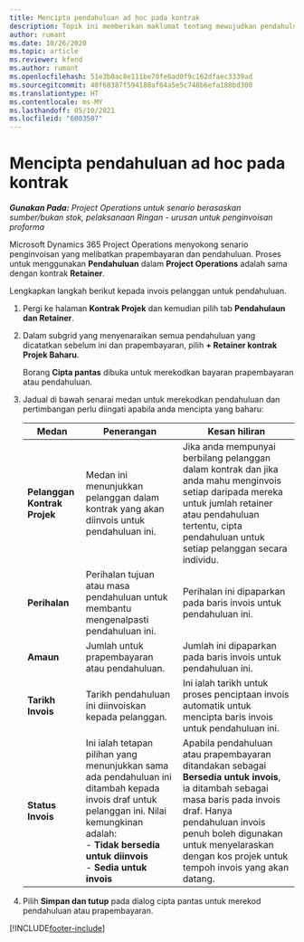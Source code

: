 ```yaml
---
title: Mencipta pendahuluan ad hoc pada kontrak
description: Topik ini memberikan maklumat tentang mewujudkan pendahuluan pada kontrak yang diperlukan.
author: rumant
ms.date: 10/26/2020
ms.topic: article
ms.reviewer: kfend
ms.author: rumant
ms.openlocfilehash: 51e3b0ac8e111be70fe6ad0f9c162dfaec3339ad
ms.sourcegitcommit: 40f68387f594180af64a5e5c748b6efa188bd300
ms.translationtype: HT
ms.contentlocale: ms-MY
ms.lasthandoff: 05/10/2021
ms.locfileid: "6003507"
---
```

# <a name="creating-an-ad-hoc-advance-on-a-contract"></a>Mencipta pendahuluan ad hoc pada kontrak

_**Gunakan Pada:** Project Operations untuk senario berasaskan sumber/bukan stok, pelaksanaan Ringan - urusan untuk penginvoisan proforma_

Microsoft Dynamics 365 Project Operations menyokong senario penginvoisan yang melibatkan prapembayaran dan pendahuluan. Proses untuk menggunakan **Pendahuluan** dalam **Project Operations** adalah sama dengan kontrak **Retainer**. 

Lengkapkan langkah berikut kepada invois pelanggan untuk pendahuluan.

1. Pergi ke halaman **Kontrak Projek** dan kemudian pilih tab **Pendahulaun dan Retainer**.
2. Dalam subgrid yang menyenaraikan semua pendahuluan yang dicatatkan sebelum ini dan prapembayaran, pilih **+ Retainer kontrak Projek Baharu**. 

    Borang **Cipta pantas** dibuka untuk merekodkan bayaran prapembayaran atau pendahuluan.
    
3. Jadual di bawah senarai medan untuk merekodkan pendahuluan dan pertimbangan perlu diingati apabila anda mencipta yang baharu:

    | Medan | Penerangan  | Kesan hiliran |
    | --- | --- | --- |
    | **Pelanggan Kontrak Projek** | Medan ini menunjukkan pelanggan dalam kontrak yang akan diinvois untuk pendahuluan ini. | Jika anda mempunyai berbilang pelanggan dalam kontrak dan jika anda mahu menginvois setiap daripada mereka untuk jumlah retainer atau pendahuluan tertentu, cipta pendahuluan untuk setiap pelanggan secara individu. |
    | **Perihalan** | Perihalan tujuan atau masa pendahuluan untuk membantu mengenalpasti pendahuluan ini. | Perihalan ini dipaparkan pada baris invois untuk pendahuluan ini. |
    | **Amaun** | Jumlah untuk prapembayaran atau pendahuluan. | Jumlah ini dipaparkan pada baris invois untuk pendahuluan ini. |
    | **Tarikh Invois** | Tarikh pendahuluan ini diinvoiskan kepada pelanggan. | Ini ialah tarikh untuk proses penciptaan invois automatik untuk mencipta baris invois untuk pendahuluan ini. |
    | **Status Invois** | Ini ialah tetapan pilihan yang menunjukkan sama ada pendahuluan ini ditambah kepada invois draf untuk pelanggan ini. Nilai kemungkinan adalah:</br>- **Tidak bersedia untuk diinvois**</br>- **Sedia untuk invois** | Apabila pendahuluan atau prapembayaran ditandakan sebagai **Bersedia untuk invois**, ia ditambah sebagai masa baris pada invois draf. Hanya pendahuluan invois penuh boleh digunakan untuk menyelaraskan dengan kos projek untuk tempoh invois yang akan datang. |

4. Pilih **Simpan dan tutup** pada dialog cipta pantas untuk merekod pendahuluan atau prapembayaran.


[!INCLUDE[footer-include](../../includes/footer-banner.md)]